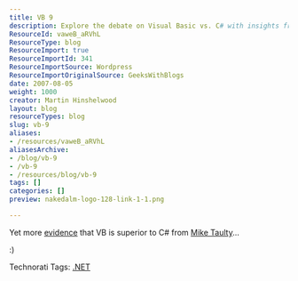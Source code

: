 ```yaml
---
title: VB 9
description: Explore the debate on Visual Basic vs. C# with insights from Martin Hinshelwood. Discover why VB 9 is considered superior in this engaging blog post!
ResourceId: vaweB_aRVhL
ResourceType: blog
ResourceImport: true
ResourceImportId: 341
ResourceImportSource: Wordpress
ResourceImportOriginalSource: GeeksWithBlogs
date: 2007-08-05
weight: 1000
creator: Martin Hinshelwood
layout: blog
resourceTypes: blog
slug: vb-9
aliases:
- /resources/vaweB_aRVhL
aliasesArchive:
- /blog/vb-9
- /vb-9
- /resources/blog/vb-9
tags: []
categories: []
preview: nakedalm-logo-128-link-1-1.png

---
```

Yet more [evidence](http://mtaulty.com/CommunityServer/blogs/mike_taultys_blog/archive/2007/08/02/9556.aspx "VB is better than C#") that VB is superior to C# from [Mike Taulty](http://mtaulty.com)...

:)

Technorati Tags: [.NET](http://technorati.com/tags/.NET)
